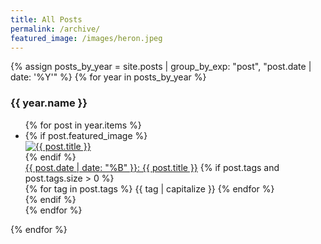 ```yaml
---
title: All Posts
permalink: /archive/
featured_image: /images/heron.jpeg
---
```


{% assign posts_by_year = site.posts | group_by_exp: "post", "post.date | date: '%Y'" %}
{% for year in posts_by_year %}
<h3>{{ year.name }}</h3>
<ul>
  {% for post in year.items %}
  <li class="archive-post">
    {% if post.featured_image %}
      <div class="archive-thumbnail">
        <a href="{{ post.url }}">
          <img src="{{ post.featured_image }}" alt="{{ post.title }}">
        </a>
      </div>
    {% endif %}
    <div class="archive-content">
      <a href="{{ post.url }}">{{ post.date | date: "%B" }}: {{ post.title }}</a>
      {% if post.tags and post.tags.size > 0 %}
        <div class="tag-pills">
          {% for tag in post.tags %}
            <span class="tag-pill">{{ tag | capitalize }}</span>
          {% endfor %}
        </div>
      {% endif %}
    </div>
  </li>
  {% endfor %}
</ul>
{% endfor %}

